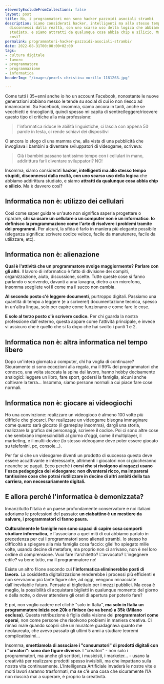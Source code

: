 ```yaml
---
eleventyExcludeFromCollections: false
layout: post
title: No, i programmatori non sono hacker pazzoidi asociali strambi
description: Siamo considerati hacker, intelligenti ma allo stesso tempo stupidi,
  disconnessi dalla realtà, con uno scarso uso della logica che abbiamo addirittura
  studiato, e siamo attratti da qualunque cosa abbia chip e silicio. Ma è davvero
  così?
permalink: programmatori-hacker-pazzoidi-asociali-strambi/
date: 2022-08-31T00:00:00+02:00
tags:
- cultura digitale
- lavoro
- programmatore
- programmazione
- informatica
headerImg: "/images/pexels-christina-morillo-1181263.jpg"

---
```

Come tutti i 35+enni anche io ho un account Facebook, nonostante le nuove generazioni abbiano messo le tende su social di cui io non riesco ad innamorarmi. Su Facebook, insomma, siamo ancora in tanti, anche se vecchietti e rincoglioniti, quindi spesso mi capita di sentire/leggere/ricevere questo tipo di critiche alla mia professione:

> l'informatica riduce le abilità linguistiche, ci lascia con appena 50 parole in testa, ci rende schiavi dei dispositivi

O ancora lo sfogo di una mamma che, alla vista di una pubblicità che invogliava i bambini a diventare sviluppatori di videogame, scriveva:

> Già i bambini passano tantissimo tempo con i cellulari in mano, addirittura farli diventare sviluppatori? NO!

Insomma, siamo considerati **hacker, intelligenti ma allo stesso tempo stupidi, disconnessi dalla realtà, con uno scarso uso della logica** che abbiamo addirittura studiato, e siamo **attratti da qualunque cosa abbia chip e silicio**. Ma è davvero così?

## Informatica non è: utilizzo dei cellulari

Così come saper guidare un'auto non significa saperla progettare o riparare, **chi sa usare un cellulare o un computer non è un informatico**. **Io definisco la programmazione come l'arte di risolvere i problemi tramite dei programmi.** Per alcuni, la sfida è farlo in maniera più elegante possibile (eleganza significa: scrivere codice veloce, facile da manutenere, facile da utilizzare, etc).

## Informatica non è: alienazione

**Qual è l'attività che un programmatore svolge maggiormente?** **Parlare con gli altri**. Il lavoro di informatico è fatto di divisione dei compiti, organizzazione, aiuto, discussione, scelte. Tutte queste cose si fanno parlando o scrivendo, davanti a una lavagna, dietro a un microfono, insomma scegliete voi il come ma il succo non cambia.

**Al secondo posto c'è leggere documenti**, purtroppo digitali. Passiamo una quantità di tempo a leggere (e a scrivere!)  documentazione tecnica, spesso in un'altra lingua, solo per capire come funzionano e come fare le cose.

**E solo al terzo posto c'è scrivere codice.** Per chi guarda la nostra professione dall'esterno, questa appare come l'attività principale, e invece vi assicuro che è quello che si fa dopo che hai svolto i punti 1 e 2.

## Informatica non è: altra informatica nel tempo libero

Dopo un'intera giornata a computer, chi ha voglia di continuare? Sicuramente ci sono eccezioni alla regola, ma il 99% dei programmatori che conosco, una volta staccata la spina dal lavoro, hanno hobby decisamente analogici: leggere un libro, fare sport, godersi la famiglia, alcuni anche coltivare la terra... Insomma, siamo persone normali a cui piace fare cose normali.

## Informatica non è: giocare ai videogiochi

Ho una convinzione: realizzare un videogioco è almeno 100 volte più difficile che giocarci. Per realizzare un videogame bisogna immaginare come questo sarà giocato (il gameplay insomma), dargli una storia, realizzare la grafica dei personaggi, scrivere il codice. Poi ci sono altre cose che sembrano imprescindibili al giorno d'oggi, come il multiplayer, il marketing, e il multi-device (lo stesso videogame deve poter essere giocato su telefonini, pc, console...).

Per far si che un videogame diventi un prodotto di successo questo deve essere accattivante e interessante, altrimenti i giocatori non ci giocheranno neanche se pagati. Ecco perchè **i corsi che si rivolgono ai ragazzi usano l'esca pedagogica dei videogame**: **non diventerai ricco, ma imparerai tantissime cose che potrai riutilizzare in decine di altri ambiti della tua carriera, non necessariamente digitali.**

## E allora perché l'informatica è demonizzata?

Innanzitutto l'Italia è un paese profondamente conservatore e noi italiani adoriamo le professioni del passato: **un ciabattino è un mestiere da salvare, i programmatori ci fanno paura.**

**Culturalmente le famiglie non sono capaci di capire cosa comporti studiare informatica**, e l'associano a quei miti di cui abbiamo parlato in precedenza per cui i programmatori sono alienati strambi. Io stesso ho difficoltà a spiegare alla mia famiglia cosa faccio: gliel'ho spiegato mille volte, usando decine di metafore, ma proprio non ci arrivano, non è nel loro ordine di comprensione. Vuoi fare l'architetto? L'avvocato? L'ingegnere edile? va bene tutto, ma il programmatore no!

Esiste un altro filone secondo cui **l'informatica eliminerebbe posti di lavoro.** La cosiddetta digitalizzazione renderebbe i processi più efficienti e non serviranno più tante figure che, ad oggi, vengono minacciate dall'inevitabile futuro. Pensate al bigliettaio per i mezzi pubblici. Ma cosa è meglio, la possibilità di acquistare biglietti in qualunque momento del giorno e della notte, o dover attendere gli orari di apertura per poterlo fare?

E poi, non voglio cadere nel clichè "solo in Italia", **ma solo in Italia un programmatore inizia con 20k e finisce (se va bene) a 35k (Milano esclusa).** Questa retribuzione è figlia della visione dei **programmatori come operai**, non come persone che risolvono problemi in maniera creativa. Ci rimasi male quando scoprii che un muratore guadagnava quanto me neolaureato, che avevo passato gli ultimi 5 anni a studiare teoremi complicatissimi...

Insomma, **smettiamola di associare i "consumatori" di prodotti digitali con i "creatori": sono due figure diverse.** I "creatori" - non solo i programmatori, ma anche gli scrittori, i musicisti, i marketer... - usano la creatività per realizzare prodotti spesso invisibili, ma che impattano sulla nostra vita continuamente. L'Intelligenza Artificiale invaderà le nostre vite e molti lavori saranno trasformati, ma se c'è una cosa che sicuramente l'IA non riuscirà mai a superare, è proprio la creatività.